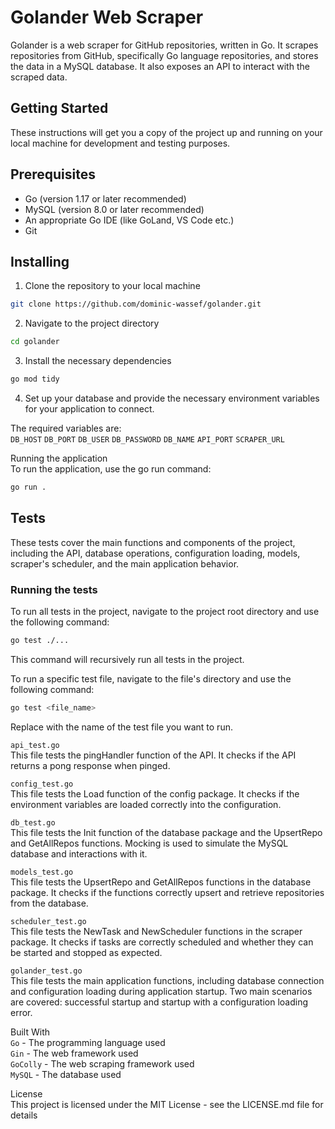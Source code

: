 # Golander Web Scraper

Golander is a web scraper for GitHub repositories, written in Go. It scrapes repositories from GitHub, specifically Go language repositories, and stores the data in a MySQL database. It also exposes an API to interact with the scraped data.

## Getting Started

These instructions will get you a copy of the project up and running on your local machine for development and testing purposes.

## Prerequisites

- Go (version 1.17 or later recommended)
- MySQL (version 8.0 or later recommended)
- An appropriate Go IDE (like GoLand, VS Code etc.)
- Git 

## Installing

1. Clone the repository to your local machine <br />

```bash
git clone https://github.com/dominic-wassef/golander.git
```

2. Navigate to the project directory <br />
```bash
cd golander
```

3. Install the necessary dependencies <br />
```bash
go mod tidy
```

4. Set up your database and provide the necessary environment variables for your application to connect.  <br />

The required variables are:  <br />
`DB_HOST`
`DB_PORT`
`DB_USER`
`DB_PASSWORD`
`DB_NAME`
`API_PORT`
`SCRAPER_URL`

Running the application <br />
To run the application, use the go run command: <br />
```bash
go run .
```

## Tests
These tests cover the main functions and components of the project, including the API, database operations, configuration loading, models, scraper's scheduler, and the main application behavior.

### Running the tests
To run all tests in the project, navigate to the project root directory and use the following command: <br />
```bash
go test ./...
```

This command will recursively run all tests in the project. <br />

To run a specific test file, navigate to the file's directory and use the following command: <br />
```bash
go test <file_name>
```
Replace <filename> with the name of the test file you want to run. <br />

`api_test.go `<br />
This file tests the pingHandler function of the API. It checks if the API returns a pong response when pinged.

`config_test.go` <br />
This file tests the Load function of the config package. It checks if the environment variables are loaded correctly into the configuration.

`db_test.go `<br />
This file tests the Init function of the database package and the UpsertRepo and GetAllRepos functions. Mocking is used to simulate the MySQL database and interactions with it.

`models_test.go` <br />
This file tests the UpsertRepo and GetAllRepos functions in the database package. It checks if the functions correctly upsert and retrieve repositories from the database.

`scheduler_test.go`<br />
This file tests the NewTask and NewScheduler functions in the scraper package. It checks if tasks are correctly scheduled and whether they can be started and stopped as expected.

`golander_test.go` <br />
This file tests the main application functions, including database connection and configuration loading during application startup. Two main scenarios are covered: successful startup and startup with a configuration loading error.

Built With <br />
`Go` - The programming language used <br />
`Gin` - The web framework used <br />
`GoColly` - The web scraping framework used <br />
`MySQL` - The database used <br />


License <br />
This project is licensed under the MIT License - see the LICENSE.md file for details